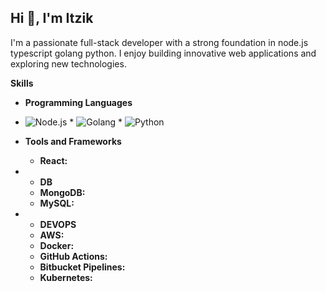## Hi 👋, I'm Itzik


I'm a passionate full-stack developer with a strong foundation in node.js typescript golang python. I enjoy building innovative web applications and exploring new technologies. 

**Skills**
* **Programming Languages**
* ![Node.js](https://nodejs.org/static/images/logo-wide.png)  * ![Golang](https://go.dev/static/images/go-logo-blue.svg)  * ![Python](https://www.python.org/static/img/python-logo.png) 



* **Tools and Frameworks**
  * **React:**

* * **DB**
  * **MongoDB:**
  * **MySQL:**
    
* * **DEVOPS**
  * **AWS:** 
  * **Docker:** 
  * **GitHub Actions:** 
  * **Bitbucket Pipelines:** 
  * **Kubernetes:** 
